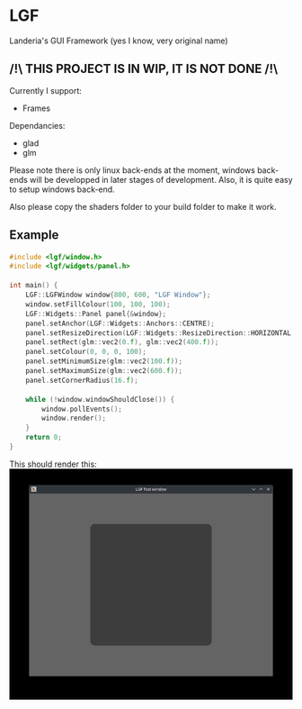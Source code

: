 # LGF
Landeria's GUI Framework (yes I know, very original name)

## /!\ THIS PROJECT IS IN WIP, IT IS NOT DONE /!\

Currently I support:
- Frames

Dependancies:
- glad
- glm

Please note there is only linux back-ends at the moment, windows back-ends will be developped in later stages of development. Also, it is quite easy to setup windows back-end.

Also please copy the shaders folder to your build folder to make it work.

## Example
```C++
#include <lgf/window.h>
#include <lgf/widgets/panel.h>

int main() {
    LGF::LGFWindow window{800, 600, "LGF Window"};
    window.setFillColour(100, 100, 100);
    LGF::Widgets::Panel panel{&window};
    panel.setAnchor(LGF::Widgets::Anchors::CENTRE);
    panel.setResizeDirection(LGF::Widgets::ResizeDirection::HORIZONTAL | LGF::Widgets::ResizeDirection::VERTICAL);
    panel.setRect(glm::vec2(0.f), glm::vec2(400.f));
    panel.setColour(0, 0, 0, 100);
    panel.setMinimumSize(glm::vec2(100.f));
    panel.setMaximumSize(glm::vec2(600.f));
    panel.setCornerRadius(16.f);

    while (!window.windowShouldClose()) {
        window.pollEvents();
        window.render();
    }
    return 0;
}
```

This should render this:
![Window output](https://github.com/suky637/lgf/blob/main/screenshots/2025-06-11.png)